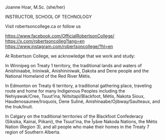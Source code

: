 
Joanne Hoar, M.Sc. (she/her)

INSTRUCTOR, SCHOOL OF TECHNOLOGY



Visit robertsoncollege.ca or follow us

https://www.facebook.com/OfficialRobertsonCollege/  https://x.com/robertsoncolleg?lang=en  https://www.instagram.com/robertsoncollege/?hl=en


At Robertson College, we acknowledge that we work and study:

In Winnipeg on Treaty 1 territory, the traditional lands and waters of Anishinaabe, Ininiwak, Anishininiwak, Dakota and Dene people and the National Homeland of the Red River Métis.


In Edmonton on Treaty 6 territory, a traditional gathering place, traveling route and home for many Indigenous Peoples including the Nehiyawak/Cree, Tsuut’ina, Niitsitapi/Blackfoot, Métis, Nakota Sioux, Haudenosaunee/Iroquois, Dene Suliné, Anishinaabe/Ojibway/Saulteaux, and the Inuk/Inuit.


In Calgary on the traditional territories of the Blackfoot Confederacy (Siksika, Kainai, Piikani), the Tsuut’ina, the Îyâxe Nakoda Nations, the Métis Nation (Region 3), and all people who make their homes in the Treaty 7 region of Southern Alberta.

<!---
hoar-tech/hoar-tech is a ✨ special ✨ repository because its `README.md` (this file) appears on your GitHub profile.
You can click the Preview link to take a look at your changes.
--->
